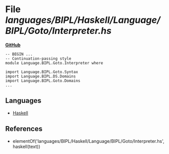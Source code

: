 # File _languages/BIPL/Haskell/Language/BIPL/Goto/Interpreter.hs_
**[GitHub](https://github.com/softlang/yas/blob/master/languages/BIPL/Haskell/Language/BIPL/Goto/Interpreter.hs)**
```
-- BEGIN ...
-- Continuation-passing style
module Language.BIPL.Goto.Interpreter where

import Language.BIPL.Goto.Syntax
import Language.BIPL.DS.Domains
import Language.BIPL.Goto.Domains
...
```

## Languages
* [Haskell](../languages/Haskell.md)

## References
* elementOf('languages/BIPL/Haskell/Language/BIPL/Goto/Interpreter.hs',haskell(text))

